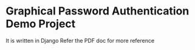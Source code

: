 # Graphical Password Authentication Demo Project

It is written in Django
Refer the PDF doc for more reference
